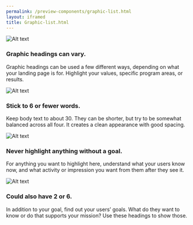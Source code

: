 ```yaml
--- 
permalink: /preview-components/graphic-list.html
layout: iframed 
title: Graphic-list.html
---
```


<section class="section section-dark graphic_list">
  <div class="grid graphic_list-row">
    <div class="width-one-half media_block">
      <img class="media_block-img"  src="../../dist/img/circle-124.png" alt="Alt text">
      <div class="media_block-body">
        <h3>Graphic headings can vary.</h3>
        <p>Graphic headings can be used a few different ways, depending on what your landing page is for. Highlight your values, specific program areas, or results.</p>
      </div>
    </div>
    <div class="width-one-half media_block">
      <img class="media_block-img"  src="../../dist/img/circle-124.png" alt="Alt text">
      <div class="media_block-body">
        <h3>Stick to 6 or fewer words.</h3>
        <p>Keep body text to about 30. They can be shorter, but try to be somewhat balanced across all four. It creates a clean appearance with good spacing.</p>
      </div>
    </div>
  </div>
  <div class="grid graphic_list-row">
    <div class="width-one-half media_block">
      <img class="media_block-img"  src="../../dist/img/circle-124.png" alt="Alt text">
      <div class="media_block-body">
        <h3>Never highlight anything without a goal.</h3>
        <p>For anything you want to highlight here, understand what your users know now, and what activity or impression you want from them after they see it.</p>
      </div>
    </div>
    <div class="width-one-half media_block">
      <img class="media_block-img"  src="../../dist/img/circle-124.png" alt="Alt text">
      <div class="media_block-body">
        <h3>Could also have 2 or 6.</h3>
        <p>In addition to your goal, find out your users’ goals. What do they want to know or do that supports your mission? Use these headings to show those.</p>
      </div>
    </div>
  </div>
</section>

